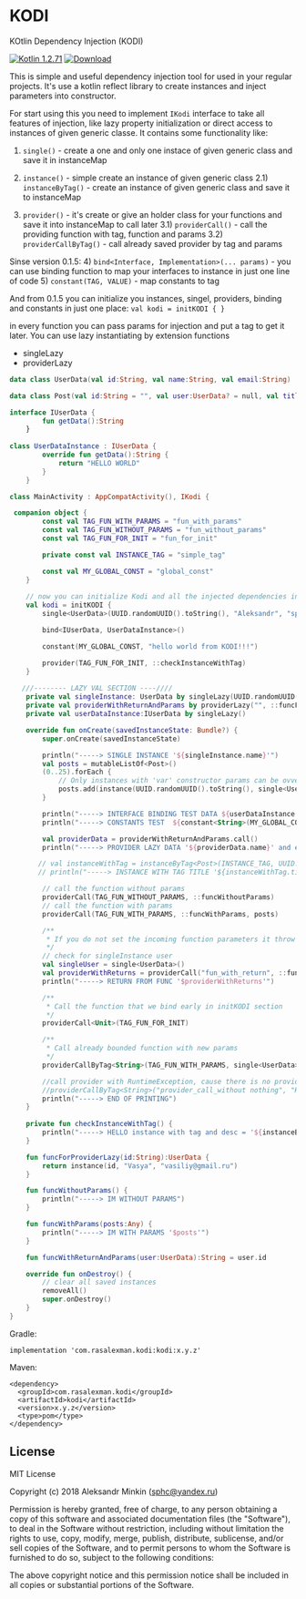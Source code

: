 # KODI
KOtlin Dependency Injection (KODI) 

[ ![Kotlin 1.2.71](https://img.shields.io/badge/Kotlin-1.2.71-blue.svg)](http://kotlinlang.org) [ ![Download](https://api.bintray.com/packages/sphc/Kodi/kodi/images/download.svg) ](https://bintray.com/sphc/Kodi/kodi/_latestVersion)

This is simple and useful dependency injection tool for used in your regular projects. It's use a kotlin reflect library to create instances and inject parameters into constructor. 

For start using this you need to implement `IKodi` interface to take all features of injection, like lazy property initialization or direct access to instances of given generic classe. 
It contains some functionality like: 
1) `single()` - create a one and only one instace of given generic class and save it in instanceMap

2) `instance()` - simple create an instance of given generic class
2.1) `instanceByTag()` - create an instance of given generic class and save it to instanceMap

3) `provider()` - it's create or give an holder class for your functions and save it into instanceMap to call later
3.1) `providerCall()` - call the providing function with tag, function and params
3.2) `providerCallByTag()` - call already saved provider by tag and params

Sinse version 0.1.5:
4) `bind<Interface, Implementation>(... params)` - you can use binding function to map your interfaces to instance in just one line of code
5) `constant(TAG, VALUE)` - map constants to tag

And from 0.1.5 you can initialize you instances, singel, providers, binding and constants in just one place:
`val kodi = initKODI { }`

in every function you can pass params for injection and put a tag to get it later.
You can use lazy instantiating by extension functions
- singleLazy
- providerLazy

```kotlin
data class UserData(val id:String, val name:String, val email:String)

data class Post(val id:String = "", val user:UserData? = null, val title:String = "", val desc:String = "")

interface IUserData {
        fun getData():String
    }
    
class UserDataInstance : IUserData {
        override fun getData():String {
            return "HELLO WORLD"
        }
    }

class MainActivity : AppCompatActivity(), IKodi {

 companion object {
        const val TAG_FUN_WITH_PARAMS = "fun_with_params"
        const val TAG_FUN_WITHOUT_PARAMS = "fun_without_params"
        const val TAG_FUN_FOR_INIT = "fun_for_init"

        private const val INSTANCE_TAG = "simple_tag"

        const val MY_GLOBAL_CONST = "global_const"
    }
    
    // now you can initialize Kodi and all the injected dependencies in one place
    val kodi = initKODI {
        single<UserData>(UUID.randomUUID().toString(), "Aleksandr", "sphc@yandex.ru")

        bind<IUserData, UserDataInstance>()

        constant(MY_GLOBAL_CONST, "hello world from KODI!!!")

        provider(TAG_FUN_FOR_INIT, ::checkInstanceWithTag)
    }
    
   ///-------- LAZY VAL SECTION ----////
    private val singleInstance: UserData by singleLazy(UUID.randomUUID().toString(), "Aleksandr", "sphc@yandex.ru")
    private val providerWithReturnAndParams by providerLazy("", ::funcForProviderLazy, UUID.randomUUID().toString())
    private val userDataInstance:IUserData by singleLazy()

    override fun onCreate(savedInstanceState: Bundle?) {
        super.onCreate(savedInstanceState)

        println("-----> SINGLE INSTANCE '${singleInstance.name}'")
        val posts = mutableListOf<Post>()
        (0..25).forEach {
            // Only instances with 'var' constructor params can be ovveriden by input params if another case check
            posts.add(instance(UUID.randomUUID().toString(), single<UserData>(listOf("1", "2", "3", "4", "5", "6")), "Title $it", "Desc $it"))
        }

        println("-----> INTERFACE BINDING TEST DATA ${userDataInstance.getData()}")
        println("-----> CONSTANTS TEST  ${constant<String>(MY_GLOBAL_CONST)}")

        val providerData = providerWithReturnAndParams.call()
        println("-----> PROVIDER LAZY DATA '${providerData.name}' and email = '${providerData.email}'")

       // val instanceWithTag = instanceByTag<Post>(INSTANCE_TAG, UUID.randomUUID().toString(), singleInstance, "Title with tag", "Desc with tag")
       // println("-----> INSTANCE WITH TAG TITLE '${instanceWithTag.title}'")

        // call the function without params
        providerCall(TAG_FUN_WITHOUT_PARAMS, ::funcWithoutParams)
        // call the function with params
        providerCall(TAG_FUN_WITH_PARAMS, ::funcWithParams, posts)

        /**
         * If you do not set the incoming function parameters it throw with RuntimeException
         */
        // check for singleInstance user
        val singleUser = single<UserData>()
        val providerWithReturns = providerCall("fun_with_return", ::funcWithReturnAndParams, singleUser)
        println("-----> RETURN FROM FUNC '$providerWithReturns'")

        /**
         * Call the function that we bind early in initKODI section
         */
        providerCall<Unit>(TAG_FUN_FOR_INIT)

        /**
         * Call already bounded function with new params
         */
        providerCallByTag<String>(TAG_FUN_WITH_PARAMS, single<UserData>())

        //call provider with RuntimeException, cause there is no providing function gives
        //providerCallByTag<String>("provider_call_without nothing", "HEHE")
        println("-----> END OF PRINTING")
    }
    
    private fun checkInstanceWithTag() {
        println("-----> HELLO instance with tag and desc = '${instanceByTag<Post>(INSTANCE_TAG).desc}'")
    }

    fun funcForProviderLazy(id:String):UserData {
        return instance(id, "Vasya", "vasiliy@gmail.ru")
    }

    fun funcWithoutParams() {
        println("-----> IM WITHOUT PARAMS")
    }

    fun funcWithParams(posts:Any) {
        println("-----> IM WITH PARAMS '$posts'")
    }

    fun funcWithReturnAndParams(user:UserData):String = user.id

    override fun onDestroy() {
        // clear all saved instances
        removeAll()
        super.onDestroy()
    }
}
```

Gradle:
```
implementation 'com.rasalexman.kodi:kodi:x.y.z'
```

Maven:
```
<dependency>
  <groupId>com.rasalexman.kodi</groupId>
  <artifactId>kodi</artifactId>
  <version>x.y.z</version>
  <type>pom</type>
</dependency>
```


License
----

MIT License

Copyright (c) 2018 Aleksandr Minkin (sphc@yandex.ru)

Permission is hereby granted, free of charge, to any person obtaining a copy
of this software and associated documentation files (the "Software"), to deal
in the Software without restriction, including without limitation the rights
to use, copy, modify, merge, publish, distribute, sublicense, and/or sell
copies of the Software, and to permit persons to whom the Software is
furnished to do so, subject to the following conditions:

The above copyright notice and this permission notice shall be included in all
copies or substantial portions of the Software.

